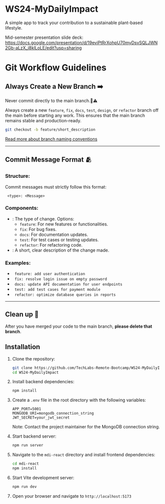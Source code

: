 # WS24-MyDailyImpact

A simple app to track your contribution to a sustainable plant-based lifestyle.

Mid-semester presentation slide deck: https://docs.google.com/presentation/d/19eviPtRrXohpU70myDsvSQLJWN2Gb-aLzX_i8klLoLE/edit?usp=sharing

# Git Workflow Guidelines

## Always Create a New Branch ➡️

Never commit directly to the main branch.🚨⚠️

Always create a new `feature`, `fix`, `docs`, `test`, `design`, or `refactor` branch off the main before starting any work. This ensures that the main branch remains stable and production-ready.

```bash
git checkout -b feature/short_description
```

[Read more about branch naming conventions](https://medium.com/@abhay.pixolo/naming-conventions-for-git-branches-a-cheatsheet-8549feca2534)

---

## Commit Message Format 🫂

### Structure:

Commit messages must strictly follow this format:

```
 <type>: <Message>
```

### Components:

- **<type>**: The type of change. Options:
  - `feature`: For new features or functionalities.
  - `fix`: For bug fixes.
  - `docs`: For documentation updates.
  - `test`: For test cases or testing updates.
  - `refactor`: For refactoring code.
- **<Message>**: A short, clear description of the change made.

### Examples:

- ` feature: add user authentication`
- ` fix: resolve login issue on empty password`
- ` docs: update API documentation for user endpoints`
- ` test: add test cases for payment module`
- ` refactor: optimize database queries in reports`

---

## Clean up 🧹

After you have merged your code to the main branch, **please delete that branch**.

## Installation

1. Clone the repository:
   ```bash
   git clone https://github.com/TechLabs-Remote-Bootcamp/WS24-MyDailyImpact
   cd WS24-MyDailyImpact
   ```

2. Install backend dependencies:
   ```bash
   npm install
   ```

3. Create a `.env` file in the root directory with the following variables:
   ```
   APP_PORT=5001
   MONGODB_URI=mongodb_connection_string
   JWT_SECRET=your_jwt_secret
   ```
   Note: Contact the project maintainer for the MongoDB connection string.

4. Start backend server:
   ```bash
   npm run server
   ```

5. Navigate to the `mdi-react` directory and install frontend dependencies:
    ```bash
    cd mdi-react
    npm install
    ````

6. Start Vite development server:
   ```bash
   npm run dev
   ```

7. Open your browser and navigate to `http://localhost:5173`
